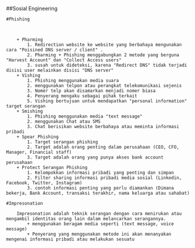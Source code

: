 ##Sosial Engineering

    #Phishing



        + Pharming
            1. Redirection website ke website yang berbahaya mengunakan cara "Poisined DNS server / client" .
            2. Pharming + Phishing menggabungkan 2 metode yang berguna "Harvest Account" dan "Collect Access users"
            3. susah untuk dideteksi, karena "Redirect DNS" tidak terjadi disisi user melainkan disisi "DNS server"
        + Vishing
            1. Phishing menggunakan media suara
            2. menggunakan telpon atau perangkat telekomunikasi sejenis 
            3. Nomer telp akan disamarkan menjadi nomer biasa 
            4. Penyerang mengaku sebagai pihak terkait 
            5. Vishing bertujuan untuk mendapatkan "personal information" target serangan
        + Smishing
            1. Phishing menggunakan media "text message"
            2. menggunakan Chat atau SMS 
            3. Chat berisikan website berbahaya atau meminta informasi pribadi
        + Spear Phishing
            1. Target serangan phishing
            2. Target adalah orang penting dalam perusahaan (CEO, CFO, Manager, Financial staff)
            3. Target adalah orang yang punya akses bank account perusahaan 
        + Protect Serangan Phishing 
            1. Kelompokkan informasi pribadi yang penting dan simpan 
            2. Filter sharing informasi pribadi media sosial (Linkedin, Facebook, Twitter, Instagram)
            3. contoh informasi penting yang perlu diamankan (Dimana bekerja, Bank Account, transaksi terakhir, nama keluarga atau sahabat)

    #Impresonation

        Impresonation adalah teknik serangan dengan cara menirukan atau mengambil identitas orang lain dalam melancarkan serangannya. 
            + menggunakan beragam media seperti (text message, voice message)
            + Penyerang yang menggunakan metode ini akan menanyakan mengenai informasi pribadi atau melakukan sesuatu
            

        
        
         